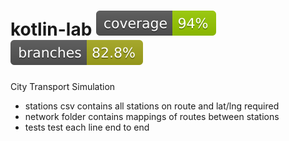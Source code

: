 # kotlin-lab ![Coverage](.github/badges/coverage.svg) ![Branches](.github/badges/branches.svg)
City Transport Simulation

- stations csv contains all stations on route and lat/lng required
- network folder contains mappings of routes between stations
- tests test each line end to end
